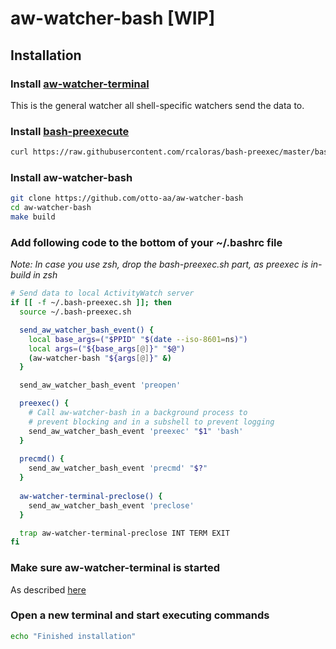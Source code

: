 # aw-watcher-bash [WIP]

## Installation

### Install [aw-watcher-terminal](https://github.com/Otto-AA/aw-watcher-terminal/)

This is the general watcher all shell-specific watchers send the data to.

### Install [bash-preexecute](https://github.com/rcaloras/bash-preexec#install)

```bash
curl https://raw.githubusercontent.com/rcaloras/bash-preexec/master/bash-preexec.sh -o ~/.bash-preexec.sh
```

### Install aw-watcher-bash

```bash
git clone https://github.com/otto-aa/aw-watcher-bash
cd aw-watcher-bash
make build
```

### Add following code to the bottom of your ~/.bashrc file

_Note: In case you use zsh, drop the bash-preexec.sh part, as preexec is in-build in zsh_

```bash
# Send data to local ActivityWatch server
if [[ -f ~/.bash-preexec.sh ]]; then
  source ~/.bash-preexec.sh

  send_aw_watcher_bash_event() {
    local base_args=("$PPID" "$(date --iso-8601=ns)")
    local args=("${base_args[@]}" "$@")
    (aw-watcher-bash "${args[@]}" &)
  }

  send_aw_watcher_bash_event 'preopen'

  preexec() {
    # Call aw-watcher-bash in a background process to 
    # prevent blocking and in a subshell to prevent logging
    send_aw_watcher_bash_event 'preexec' "$1" 'bash'
  }
  
  precmd() {
    send_aw_watcher_bash_event 'precmd' "$?"
  }
  
  aw-watcher-terminal-preclose() {
    send_aw_watcher_bash_event 'preclose'
  }

  trap aw-watcher-terminal-preclose INT TERM EXIT
fi
```

### Make sure aw-watcher-terminal is started

As described [here](https://github.com/Otto-AA/aw-watcher-terminal/)

### Open a new terminal and start executing commands

```bash
echo "Finished installation"
```